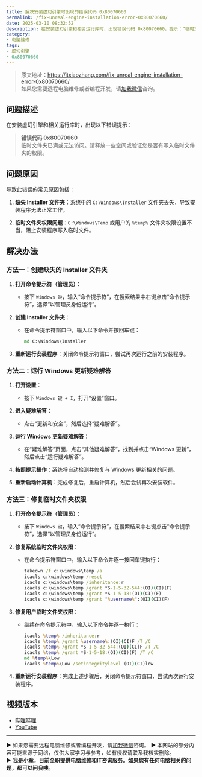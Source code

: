 ```yaml
---
title: 解决安装虚幻引擎时出现的错误代码 0x80070660
permalink: /fix-unreal-engine-installation-error-0x80070660/
date: 2025-03-10 08:32:52
description: 在安装虚幻引擎和相关运行库时，出现错误代码 0x80070660，提示：“临时文件夹已满或无法访问。请释放一些空间或验证您是否有写入临时文件夹的权限。”可能原因包括缺失 Installer 文件夹、临时文件夹权限设置不当等。
category:
- 电脑维修
tags:
- 虚幻引擎
- 0x80070660
---
```


> 原文地址：<https://itxiaozhang.com/fix-unreal-engine-installation-error-0x80070660/>  
> 如果您需要远程电脑维修或者编程开发，请[加我微信](https://itxiaozhang.netlify.app/)咨询。 


## 问题描述

在安装虚幻引擎和相关运行库时，出现以下错误提示：

> **错误代码 0x80070660**  
> 临时文件夹已满或无法访问。请释放一些空间或验证您是否有写入临时文件夹的权限。

## 问题原因

导致此错误的常见原因包括：

1. **缺失 Installer 文件夹**：系统中的 `C:\Windows\Installer` 文件夹丢失，导致安装程序无法正常工作。

2. **临时文件夹权限问题**：`C:\Windows\Temp` 或用户的 `%temp%` 文件夹权限设置不当，阻止安装程序写入临时文件。

## 解决办法

### 方法一：创建缺失的 Installer 文件夹

1. **打开命令提示符（管理员）**：

   - 按下 `Windows 键`，输入“命令提示符”，在搜索结果中右键点击“命令提示符”，选择“以管理员身份运行”。

2. **创建 Installer 文件夹**：

   - 在命令提示符窗口中，输入以下命令并按回车键：

     ```cmd
     md C:\Windows\Installer
     ```

3. **重新运行安装程序**：关闭命令提示符窗口，尝试再次运行之前的安装程序。

### 方法二：运行 Windows 更新疑难解答

1. **打开设置**：

   - 按下 `Windows 键 + I`，打开“设置”窗口。

2. **进入疑难解答**：

   - 点击“更新和安全”，然后选择“疑难解答”。

3. **运行 Windows 更新疑难解答**：

   - 在“疑难解答”页面，点击“其他疑难解答”，找到并点击“Windows 更新”，然后点击“运行疑难解答”。

4. **按照提示操作**：系统将自动检测并修复与 Windows 更新相关的问题。

5. **重新启动计算机**：完成修复后，重启计算机，然后尝试再次安装软件。

### 方法三：修复临时文件夹权限

1. **打开命令提示符（管理员）**：

   - 按下 `Windows 键`，输入“命令提示符”，在搜索结果中右键点击“命令提示符”，选择“以管理员身份运行”。

2. **修复系统临时文件夹权限**：

   - 在命令提示符窗口中，输入以下命令并逐一按回车键执行：

     ```cmd
     takeown /f c:\windows\temp /a
     icacls c:\windows\temp /reset
     icacls c:\windows\temp /inheritance:r
     icacls c:\windows\temp /grant *S-1-5-32-544:(OI)(CI)(F)
     icacls c:\windows\temp /grant *S-1-5-18:(OI)(CI)(F)
     icacls c:\windows\temp /grant "%username%":(OI)(CI)(F)
     ```

3. **修复用户临时文件夹权限**：

   - 继续在命令提示符中，输入以下命令并逐一执行：

     ```cmd
     icacls %temp% /inheritance:r
     icacls %temp% /grant %username%:(OI)(CI)F /T /C
     icacls %temp% /grant *S-1-5-32-544:(OI)(CI)F /T /C
     icacls %temp% /grant *S-1-5-18:(OI)(CI)(F) /T /C
     md %temp%\Low
     icacls %temp%\Low /setintegritylevel (OI)(CI)low
     ```

4. **重新运行安装程序**：完成上述步骤后，关闭命令提示符窗口，尝试再次运行安装程序。

## 视频版本

- [哔哩哔哩](https://space.bilibili.com/3546607630944387)
- [YouTube](https://www.youtube.com/@itxiaozhang)

---
▶ 如果您需要远程电脑维修或者编程开发，请[加我微信](https://itxiaozhang.netlify.app/)咨询。 
▶ 本网站的部分内容可能来源于网络，仅供大家学习与参考，如有侵权请联系我核实删除。  
▶ **我是小章，目前全职提供电脑维修和IT咨询服务。如果您有任何电脑相关的问题，都可以问我噢。**  
